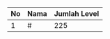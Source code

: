 | No | Nama            | Jumlah Level |
|----|-----------------|--------------|
| 1  | #    |    225        |
